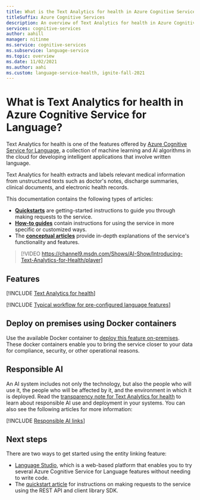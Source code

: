```yaml
---
title: What is the Text Analytics for health in Azure Cognitive Service for Language?
titleSuffix: Azure Cognitive Services
description: An overview of Text Analytics for health in Azure Cognitive Services, which helps you extract medical information from unstructured text, like clinical documents.
services: cognitive-services
author: aahill
manager: nitinme
ms.service: cognitive-services
ms.subservice: language-service
ms.topic: overview
ms.date: 11/02/2021
ms.author: aahi
ms.custom: language-service-health, ignite-fall-2021
---
```


# What is Text Analytics for health in Azure Cognitive Service for Language?

Text Analytics for health is one of the features offered by [Azure Cognitive Service for Language](../overview.md), a collection of machine learning and AI algorithms in the cloud for developing intelligent applications that involve written language. 

Text Analytics for health extracts and labels relevant medical information from unstructured texts such as doctor's notes, discharge summaries, clinical documents, and electronic health records.

This documentation contains the following types of articles:

* [**Quickstarts**](quickstart.md) are getting-started instructions to guide you through making requests to the service.
* [**How-to guides**](how-to/call-api.md) contain instructions for using the service in more specific or customized ways.
* The [**conceptual articles**](concepts/health-entity-categories.md) provide in-depth explanations of the service's functionality and features.

> [!VIDEO https://channel9.msdn.com/Shows/AI-Show/Introducing-Text-Analytics-for-Health/player]

## Features

[!INCLUDE [Text Analytics for health](includes/features.md)]

[!INCLUDE [Typical workflow for pre-configured language features](../includes/overview-typical-workflow.md)]

## Deploy on premises using Docker containers

Use the available Docker container to [deploy this feature on-premises](how-to/use-containers.md). These docker containers enable you to bring the service closer to your data for compliance, security, or other operational reasons.

## Responsible AI 

An AI system includes not only the technology, but also the people who will use it, the people who will be affected by it, and the environment in which it is deployed. Read the [transparency note for Text Analytics for health](/legal/cognitive-services/language-service/transparency-note-health?context=/azure/cognitive-services/language-service/context/context) to learn about responsible AI use and deployment in your systems. You can also see the following articles for more information:

[!INCLUDE [Responsible AI links](../includes/overview-responsible-ai-links.md)]

## Next steps

There are two ways to get started using the entity linking feature:
* [Language Studio](../language-studio.md), which is a web-based platform that enables you to try several Azure Cognitive Service for Language features without needing to write code.
* The [quickstart article](quickstart.md) for instructions on making requests to the service using the REST API and client library SDK.  
